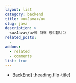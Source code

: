 ```yaml
---
layout: list
category: backend
title: <u>Java</u>
slug: java
description: >
  <u>Java</u>에 대해 정리합니다
related_posts:
  -
addons:
  - related
  - comments
list: true
---
```


* [BackEnd]{:.heading.flip-title}

[BackEnd]: /backend/
